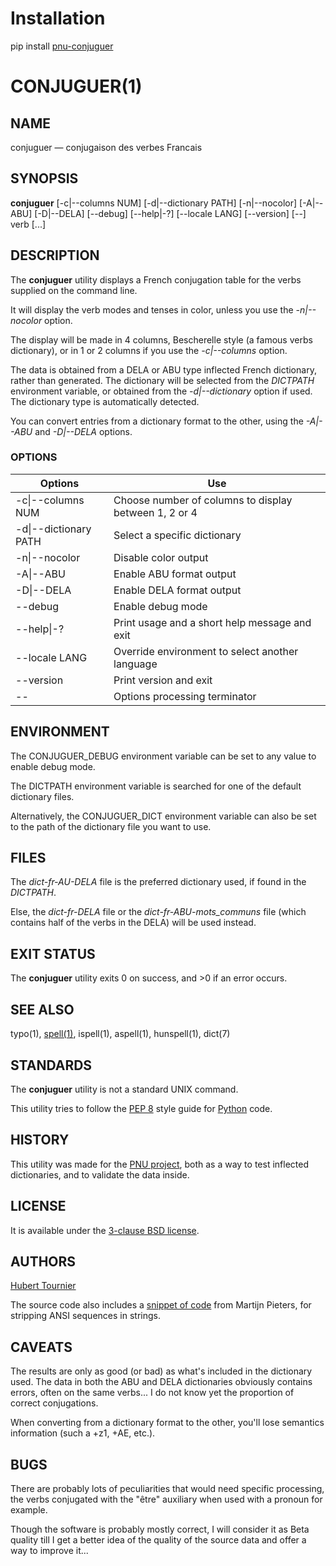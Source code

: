 # Installation
pip install [pnu-conjuguer](https://pypi.org/project/pnu-conjuguer/)

# CONJUGUER(1)

## NAME
conjuguer — conjugaison des verbes Francais

## SYNOPSIS
**conjuguer**
\[-c|--columns NUM\]
\[-d|--dictionary PATH\]
\[-n|--nocolor\]
\[-A|--ABU\]
\[-D|--DELA\]
\[--debug\]
\[--help|-?\]
\[--locale LANG\]
\[--version\]
\[--\]
verb [...]

## DESCRIPTION
The **conjuguer** utility displays a French conjugation table for the verbs supplied on the command line.

It will display the verb modes and tenses in color, unless you use the *-n|--nocolor* option.

The display will be made in 4 columns, Bescherelle style (a famous verbs dictionary),
or in 1 or 2 columns if you use the *-c|--columns* option.

The data is obtained from a DELA or ABU type inflected French dictionary, rather than generated.
The dictionary will be selected from the *DICTPATH* environment variable,
or obtained from the *-d|--dictionary* option if used.
The dictionary type is automatically detected.

You can convert entries from a dictionary format to the other, using the *-A|--ABU* and *-D|--DELA* options.

### OPTIONS
Options | Use
------- | ---
-c\|--columns NUM|Choose number of columns to display between 1, 2 or 4
-d\|--dictionary PATH|Select a specific dictionary
-n\|--nocolor|Disable color output
-A\|--ABU|Enable ABU format output
-D\|--DELA|Enable DELA format output
--debug|Enable debug mode
--help\|-?|Print usage and a short help message and exit
--locale LANG|Override environment to select another language
--version|Print version and exit
--|Options processing terminator

## ENVIRONMENT
The CONJUGUER_DEBUG environment variable can be set to any value to enable debug mode.

The DICTPATH environment variable is searched for one of the default dictionary files.

Alternatively, the CONJUGUER_DICT environment variable can also be set to the path of the dictionary file you want to use.

## FILES
The *dict-fr-AU-DELA* file is the preferred dictionary used, if found in the *DICTPATH*.

Else, the *dict-fr-DELA* file or the *dict-fr-ABU-mots_communs* file (which contains half of the verbs in the DELA) will be used instead.

## EXIT STATUS
The **conjuguer** utility exits 0 on success, and >0 if an error occurs.

## SEE ALSO
typo(1),
[spell(1)](https://www.freebsd.org/cgi/man.cgi?query=spell),
ispell(1),
aspell(1),
hunspell(1),
dict(7)

## STANDARDS
The **conjuguer** utility is not a standard UNIX command.

This utility tries to follow the [PEP 8](https://www.python.org/dev/peps/pep-0008/) style guide for [Python](https://www.python.org/) code.

## HISTORY
This utility was made for the [PNU project](https://github.com/HubTou/PNU),
both as a way to test inflected dictionaries, and to validate the data inside.

## LICENSE
It is available under the [3-clause BSD license](https://opensource.org/licenses/BSD-3-Clause).

## AUTHORS
[Hubert Tournier](https://github.com/HubTou)

The source code also includes a [snippet of code](https://stackoverflow.com/questions/14693701/how-can-i-remove-the-ansi-escape-sequences-from-a-string-in-python) from Martijn Pieters, for stripping ANSI sequences in strings.

## CAVEATS
The results are only as good (or bad) as what's included in the dictionary used.
The data in both the ABU and DELA dictionaries obviously contains errors, often on the same verbs...
I do not know yet the proportion of correct conjugations.

When converting from a dictionary format to the other, you'll lose semantics information (such a +z1, +AE, etc.).

## BUGS
There are probably lots of peculiarities that would need specific processing,
the verbs conjugated with the "être" auxiliary when used with a pronoun for example.

Though the software is probably mostly correct, I will consider it as Beta quality
till I get a better idea of the quality of the source data and offer a way to improve it...

